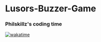 # Lusors-Buzzer-Game

### Philskillz's coding time
[![wakatime](https://wakatime.com/badge/user/2480a8c6-ad22-414e-8414-755209ac465a/project/018b6c79-3bc6-49db-aca8-51eb33ead0ad.svg)](https://wakatime.com/badge/user/2480a8c6-ad22-414e-8414-755209ac465a/project/018b6c79-3bc6-49db-aca8-51eb33ead0ad)
